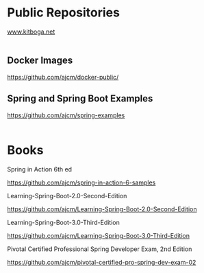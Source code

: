 # Public Repositories

www.kitboga.net
<br/>
<br/>

## Docker Images
https://github.com/ajcm/docker-public/
<br/>

## Spring and Spring Boot Examples
https://github.com/ajcm/spring-examples
<br/>
<br/>

# Books

Spring in Action 6th ed

https://github.com/ajcm/spring-in-action-6-samples

Learning-Spring-Boot-2.0-Second-Edition

https://github.com/ajcm/Learning-Spring-Boot-2.0-Second-Edition

Learning-Spring-Boot-3.0-Third-Edition

https://github.com/ajcm/Learning-Spring-Boot-3.0-Third-Edition

Pivotal Certified Professional Spring Developer Exam, 2nd Edition

https://github.com/ajcm/pivotal-certified-pro-spring-dev-exam-02
